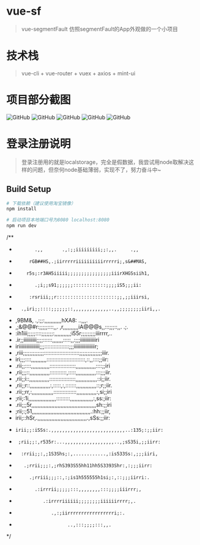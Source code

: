 # vue-sf

> vue-segmentFault 仿照segmentFault的App外观做的一个小项目

# 技术栈

> vue-cli + vue-router + vuex + axios + mint-ui

# 项目部分截图

![GitHub](http://oqjgod7s1.bkt.clouddn.com/WechatIMG359.jpeg?v=3&s=100 "GitHub,Social Coding")
![GitHub](http://oqjgod7s1.bkt.clouddn.com/WechatIMG360.jpeg?v=3&s=100 "GitHub,Social Coding")
![GitHub](http://oqjgod7s1.bkt.clouddn.com/WechatIMG361.jpeg?v=3&s=100 "GitHub,Social Coding")
![GitHub](http://oqjgod7s1.bkt.clouddn.com/WechatIMG362.jpeg?v=3&s=100 "GitHub,Social Coding")
![GitHub](http://oqjgod7s1.bkt.clouddn.com/WechatIMG363.jpeg?v=3&s=100 "GitHub,Social Coding")

# 登录注册说明
> 登录注册用的就是localstorage，完全是假数据，我尝试用node取解决这样的问题，但奈何node基础薄弱，实现不了，努力奋斗中~

## Build Setup

``` bash
# 下载依赖（建议使用淘宝镜像）
npm install

# 启动项目本地端口号为8080 localhost:8080
npm run dev

```

/**
 *            .,,       .,:;;iiiiiiiii;;:,,.     .,,
 *          rGB##HS,.;iirrrrriiiiiiiiiirrrrri;,s&##MAS,
 *         r5s;:r3AH5iiiii;;;;;;;;;;;;;;;;iiirXHGSsiih1,
 *            .;i;;s91;;;;;;::::::::::::;;;;iS5;;;ii:
 *          :rsriii;;r::::::::::::::::::::::;;,;;iiirsi,
 *       .,iri;;::::;;;;;;::,,,,,,,,,,,,,..,,;;;;;;;;iiri,,.
 *    ,9BM&,            .,:;;:,,,,,,,,,,,hXA8:            ..,,,.
 *   ,;&@@#r:;;;;;::::,,.   ,r,,,,,,,,,,iA@@@s,,:::;;;::,,.   .;.
 *    :ih1iii;;;;;::::;;;;;;;:,,,,,,,,,,;i55r;;;;;;;;;iiirrrr,..
 *   .ir;;iiiiiiiiii;;;;::::::,,,,,,,:::::,,:;;;iiiiiiiiiiiiri
 *   iriiiiiiiiiiiiiiii;;;::::::::::::::::;;;iiiiiiiiiiiiiiiir;
 *  ,riii;;;;;;;;;;;;;:::::::::::::::::::::::;;;;;;;;;;;;;;iiir.
 *  iri;;;::::,,,,,,,,,,:::::::::::::::::::::::::,::,,::::;;iir:
 * .rii;;::::,,,,,,,,,,,,:::::::::::::::::,,,,,,,,,,,,,::::;;iri
 * ,rii;;;::,,,,,,,,,,,,,:::::::::::,:::::,,,,,,,,,,,,,:::;;;iir.
 * ,rii;;i::,,,,,,,,,,,,,:::::::::::::::::,,,,,,,,,,,,,,::i;;iir.
 * ,rii;;r::,,,,,,,,,,,,,:,:::::,:,:::::::,,,,,,,,,,,,,::;r;;iir.
 * .rii;;rr,:,,,,,,,,,,,,,,:::::::::::::::,,,,,,,,,,,,,:,si;;iri
 *  ;rii;:1i,,,,,,,,,,,,,,,,,,:::::::::,,,,,,,,,,,,,,,:,ss:;iir:
 *  .rii;;;5r,,,,,,,,,,,,,,,,,,,,,,,,,,,,,,,,,,,,,,,,,,sh:;;iri
 *   ;rii;:;51,,,,,,,,,,,,,,,,,,,,,,,,,,,,,,,,,,,,,,.:hh:;;iir,
 *    irii;::hSr,.,,,,,,,,,,,,,,,,,,,,,,,,,,,,,,,,.,sSs:;;iir:
 *     irii;;:iSSs:.,,,,,,,,,,,,,,,,,,,,,,,,,,,..:135;:;;iir:
 *      ;rii;;:,r535r:...,,,,,,,,,,,,,,,,,,..,;sS35i,;;iirr:
 *       :rrii;;:,;1S3Shs;:,............,:is533Ss:,;;;iiri,
 *        .;rrii;;;:,;rhS393S55hh11hh5S3393Shr:,:;;;iirr:
 *          .;rriii;;;::,:;is1h555555h1si;:,::;;;iirri:.
 *            .:irrrii;;;;;:::,,,,,,,,:::;;;;iiirrr;,
 *               .:irrrriiiiii;;;;;;;;iiiiiirrrr;,.
 *                  .,:;iirrrrrrrrrrrrrrrrri;:.
 *                        ..,:::;;;;:::,,.
 */
